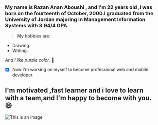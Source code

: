 ### My name is Razan Anan Aboushi , and I'm 22 years old ,I was born on the fourteenth of October, 2000.I graduated from the University of Jordan majoring in Management Information Systems with 3.94/4 GPA.
>**My hobbies are:**
- Drawing.
- Writing.

_And I like purple color_. :purple_heart:

- [x] Now I'm working on myself to become professional web and mobile developer.

## I'm motivated ,fast learner and i love to learn with a team,and I'm happy to become with you. :smile:


![This is an image](https://pm1.narvii.com/6734/21b660dacccb51f7128caa84c8295f2aec190952v2_hq.jpg)
